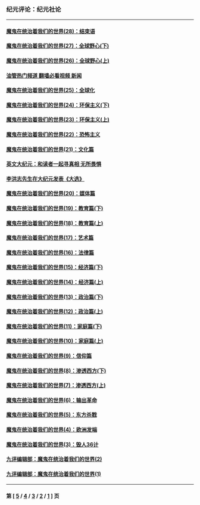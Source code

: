 ### 纪元评论：纪元社论
---
#### [魔鬼在统治着我们的世界(28)：结束语](../../pages/nsc422/n10936246.md?02110330) 
#### [魔鬼在统治着我们的世界(27)：全球野心(下)](../../pages/nsc422/n10928319.md?02110330) 
#### [魔鬼在统治着我们的世界(26)：全球野心(上)](../../pages/nsc422/n10900318.md?02110330) 
#### [油管热门频道 翻墙必看视频 新闻](ok?02110330)
#### [魔鬼在统治着我们的世界(25)：全球化](../../pages/nsc422/n10788205.md?02110330) 
#### [魔鬼在统治着我们的世界(24)：环保主义(下)](../../pages/nsc422/n10695307.md?02110330) 
#### [魔鬼在统治着我们的世界(23)：环保主义(上)](../../pages/nsc422/n10688613.md?02110330) 
#### [魔鬼在统治着我们的世界(22)：恐怖主义](../../pages/nsc422/n10614727.md?02110330) 
#### [魔鬼在统治着我们的世界(21)：文化篇](../../pages/nsc422/n10597706.md?02110330) 
#### [英文大纪元：和读者一起寻真相 无所畏惧](../../pages/nsc422/n12542027.md?02110330) 
#### [李洪志先生在大纪元发表《大选》](../../pages/nsc422/n12534746.md?02110330) 
#### [魔鬼在统治着我们的世界(20)：媒体篇](../../pages/nsc422/n10586579.md?02110330) 
#### [魔鬼在统治着我们的世界(19)：教育篇(下)](../../pages/nsc422/n10564808.md?02110330) 
#### [魔鬼在统治着我们的世界(18)：教育篇(上)](../../pages/nsc422/n10526970.md?02110330) 
#### [魔鬼在统治着我们的世界(17)：艺术篇](../../pages/nsc422/n10499093.md?02110330) 
#### [魔鬼在统治着我们的世界(16)：法律篇](../../pages/nsc422/n10485969.md?02110330) 
#### [魔鬼在统治着我们的世界(15)：经济篇(下)](../../pages/nsc422/n10469975.md?02110330) 
#### [魔鬼在统治着我们的世界(14)：经济篇(上)](../../pages/nsc422/n10457370.md?02110330) 
#### [魔鬼在统治着我们的世界(13)：政治篇(下)](../../pages/nsc422/n10448270.md?02110330) 
#### [魔鬼在统治着我们的世界(12)：政治篇(上)](../../pages/nsc422/n10444576.md?02110330) 
#### [魔鬼在统治着我们的世界(11)：家庭篇(下)](../../pages/nsc422/n10440961.md?02110330) 
#### [魔鬼在统治着我们的世界(10)：家庭篇(上)](../../pages/nsc422/n10435448.md?02110330) 
#### [魔鬼在统治着我们的世界(9)：信仰篇](../../pages/nsc422/n10432159.md?02110330) 
#### [魔鬼在统治着我们的世界(8)：渗透西方(下)](../../pages/nsc422/n10429603.md?02110330) 
#### [魔鬼在统治着我们的世界(7)：渗透西方(上)](../../pages/nsc422/n10426013.md?02110330) 
#### [魔鬼在统治着我们的世界(6)：输出革命](../../pages/nsc422/n10421536.md?02110330) 
#### [魔鬼在统治着我们的世界(5)：东方杀戮](../../pages/nsc422/n10417707.md?02110330) 
#### [魔鬼在统治着我们的世界(4)：欧洲发端](../../pages/nsc422/n10414890.md?02110330) 
#### [魔鬼在统治着我们的世界(3)：毁人36计](../../pages/nsc422/n10411583.md?02110330) 
#### [九评编辑部：魔鬼在统治着我们的世界(2)](../../pages/nsc422/n10410036.md?02110330) 
#### [九评编辑部：魔鬼在统治着我们的世界(1)](../../pages/nsc422/n10406825.md?02110330) 

---
#### 第 [ [5](./5.md?02110330) / [4](./4.md?02110330) / [3](./3.md?02110330) / [2](./2.md?02110330) / [1](./1.md?02110330) ] 页
